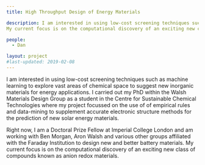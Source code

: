 ```yaml
---
title: High Throughput Design of Energy Materials

description: I am interested in using low-cost screening techniques such as machine learning to explore vast areas of chemical space to suggest new inorganic materials for energy applications.
My current focus is on the computational discovery of an exciting new class of compounds known as anion redox materials.

people:
  - Dan

layout: project
#last-updated: 2019-02-08
---
```


I am interested in using low-cost screening techniques such as machine learning to explore vast areas of chemical space to suggest new inorganic materials for energy applications. I carried out my PhD within the Walsh Materials Design Group as a student in the Centre for Sustainable Chemical Technologies where my project focussed on the use of of empirical rules and data-mining to supplement accurate electronic structure methods for the prediction of new solar energy materials.

Right now, I am a Doctoral Prize Fellow at Imperial College London and am working with Ben Morgan, Aron Walsh and various other groups affiliated with the Faraday Institution to design new and better battery materials. My current focus is on the computational discovery of an exciting new class of compounds known as anion redox materials.
